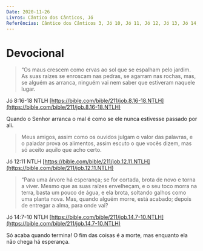 ```yaml
---
Date: 2020-11-26
Livros: Cântico dos Cânticos, Jó
Referências: Cântico dos Cânticos 3, Jó 10, Jó 11, Jó 12, Jó 13, Jó 14, Jó 15, Jó 7, Jó 8, Jó 9
---
```


# Devocional

> “Os maus crescem como ervas ao sol que se espalham pelo jardim. As suas raízes se enroscam nas pedras, se agarram nas rochas, mas, se alguém as arranca, ninguém vai nem saber que estiveram naquele lugar.

Jó 8:16‭-‬18 NTLH
[https://bible.com/bible/211/job.8.16-18.NTLH](https://bible.com/bible/211/job.8.16-18.NTLH)

Quando o Senhor arranca o mal é como se ele nunca estivesse passado por ali.

> Meus amigos, assim como os ouvidos julgam o valor das palavras, e o paladar prova os alimentos, assim escuto o que vocês dizem, mas só aceito aquilo que acho certo.

Jó 12:11 NTLH
[https://bible.com/bible/211/job.12.11.NTLH](https://bible.com/bible/211/job.12.11.NTLH)

> “Para uma árvore há esperança; se for cortada, brota de novo e torna a viver. Mesmo que as suas raízes envelheçam, e o seu toco morra na terra, basta um pouco de água, e ela brota, soltando galhos como uma planta nova. Mas, quando alguém morre, está acabado; depois de entregar a alma, para onde vai?

Jó 14:7‭-‬10 NTLH
[https://bible.com/bible/211/job.14.7-10.NTLH](https://bible.com/bible/211/job.14.7-10.NTLH)

Só acaba quando termina! O fim das coisas é a morte, mas enquanto ela não chega há esperança.